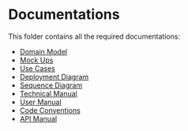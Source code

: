 # Documentations
This folder contains all the required documentations:
- [Domain Model](https://github.com/SELab-2/OSOC-2/tree/documentation/docs/Domain%20Model)
- [Mock Ups](https://github.com/SELab-2/OSOC-2/tree/documentation/docs/Mock%20Ups)
- [Use Cases](https://github.com/SELab-2/OSOC-2/blob/documentation/docs/Use%20cases.pdf)
- [Deployment Diagram]()
- [Sequence Diagram]()
- [Technical Manual](https://github.com/SELab-2/OSOC-2/blob/documentation/docs/docker_quick_guide.md)
- [User Manual](https://github.com/SELab-2/OSOC-2/blob/documentation/docs/user_manual.md)
- [Code Conventions](https://github.com/SELab-2/OSOC-2/blob/documentation/docs/conventions.md)
- [API Manual](https://github.com/SELab-2/OSOC-2/blob/documentation/docs/searching.md)
